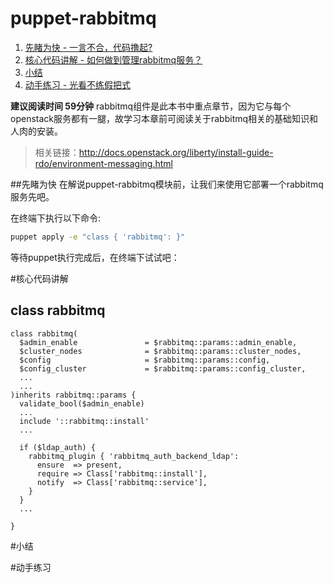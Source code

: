 # puppet-rabbitmq

1. [先睹为快 - 一言不合，代码撸起?](#先睹为快)
2. [核心代码讲解 - 如何做到管理rabbitmq服务？](#核心代码讲解)
3. [小结](##小结)
4. [动手练习 - 光看不练假把式](##动手练习)

**建议阅读时间 59分钟**
rabbitmq组件是此本书中重点章节，因为它与每个openstack服务都有一腿，故学习本章前可阅读关于rabbitmq相关的基础知识和人肉的安装。
>  相关链接：http://docs.openstack.org/liberty/install-guide-rdo/environment-messaging.html

##先睹为快
在解说puppet-rabbitmq模块前，让我们来使用它部署一个rabbitmq服务先吧。

在终端下执行以下命令:

```bash
puppet apply -e "class { 'rabbitmq': }"
```

等待puppet执行完成后，在终端下试试吧：

#核心代码讲解
## class rabbitmq
``` puppet
class rabbitmq(
  $admin_enable               = $rabbitmq::params::admin_enable,
  $cluster_nodes              = $rabbitmq::params::cluster_nodes,
  $config                     = $rabbitmq::params::config,
  $config_cluster             = $rabbitmq::params::config_cluster,
  ...
  ...
)inherits rabbitmq::params {
  validate_bool($admin_enable)
  ...
  include '::rabbitmq::install'
  ...
  
  if ($ldap_auth) {
    rabbitmq_plugin { 'rabbitmq_auth_backend_ldap':
      ensure  => present,
      require => Class['rabbitmq::install'],
      notify  => Class['rabbitmq::service'],
    }
  }
  ...

}
```
#小结

#动手练习



